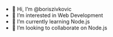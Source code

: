 - 👋 Hi, I’m @boriszivkovic
- 👀 I’m interested in Web Development
- 🌱 I’m currently learning Node.js
- 💞️ I’m looking to collaborate on Node.js

<!---
boriszivkovic/boriszivkovic is a ✨ special ✨ repository because its `README.md` (this file) appears on your GitHub profile.
You can click the Preview link to take a look at your changes.
--->
